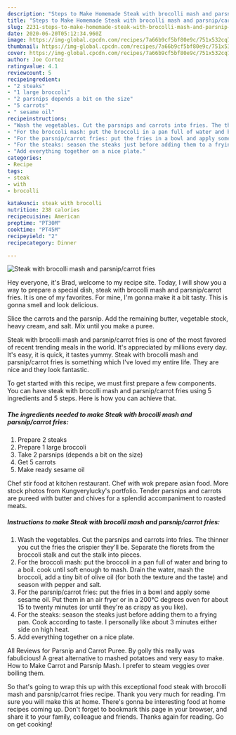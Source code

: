 ```yaml
---
description: "Steps to Make Homemade Steak with brocolli mash and parsnip/carrot fries"
title: "Steps to Make Homemade Steak with brocolli mash and parsnip/carrot fries"
slug: 2231-steps-to-make-homemade-steak-with-brocolli-mash-and-parsnip-carrot-fries
date: 2020-06-20T05:12:34.960Z
image: https://img-global.cpcdn.com/recipes/7a66b9cf5bf80e9c/751x532cq70/steak-with-brocolli-mash-and-parsnipcarrot-fries-recipe-main-photo.jpg
thumbnail: https://img-global.cpcdn.com/recipes/7a66b9cf5bf80e9c/751x532cq70/steak-with-brocolli-mash-and-parsnipcarrot-fries-recipe-main-photo.jpg
cover: https://img-global.cpcdn.com/recipes/7a66b9cf5bf80e9c/751x532cq70/steak-with-brocolli-mash-and-parsnipcarrot-fries-recipe-main-photo.jpg
author: Joe Cortez
ratingvalue: 4.1
reviewcount: 5
recipeingredient:
- "2 steaks"
- "1 large broccoli"
- "2 parsnips depends a bit on the size"
- "5 carrots"
- " sesame oil"
recipeinstructions:
- "Wash the vegetables. Cut the parsnips and carrots into fries. The thinner you cut the fries the crispier they&#39;ll be. Separate the florets from the broccoli stalk and cut the stalk into pieces."
- "For the broccoli mash: put the broccoli in a pan full of water and bring to a boil. cook until soft enough to mash. Drain the water, mash the broccoli, add a tiny bit of olive oil (for both the texture and the taste) and season with pepper and salt."
- "For the parsnip/carrot fries: put the fries in a bowl and apply some sesame oil. Put them in an air fryer or in a 200°C degrees oven for about 15 to twenty minutes (or until they&#39;re as crispy as you like)."
- "For the steaks: season the steaks just before adding them to a frying pan. Cook according to taste. I personally like about 3 minutes either side on high heat."
- "Add everything together on a nice plate."
categories:
- Recipe
tags:
- steak
- with
- brocolli

katakunci: steak with brocolli 
nutrition: 238 calories
recipecuisine: American
preptime: "PT30M"
cooktime: "PT45M"
recipeyield: "2"
recipecategory: Dinner

---
```



![Steak with brocolli mash and parsnip/carrot fries](https://img-global.cpcdn.com/recipes/7a66b9cf5bf80e9c/751x532cq70/steak-with-brocolli-mash-and-parsnipcarrot-fries-recipe-main-photo.jpg)

Hey everyone, it's Brad, welcome to my recipe site. Today, I will show you a way to prepare a special dish, steak with brocolli mash and parsnip/carrot fries. It is one of my favorites. For mine, I'm gonna make it a bit tasty. This is gonna smell and look delicious.

Slice the carrots and the parsnip. Add the remaining butter, vegetable stock, heavy cream, and salt. Mix until you make a puree.

Steak with brocolli mash and parsnip/carrot fries is one of the most favored of recent trending meals in the world. It's appreciated by millions every day. It's easy, it is quick, it tastes yummy. Steak with brocolli mash and parsnip/carrot fries is something which I've loved my entire life. They are nice and they look fantastic.


To get started with this recipe, we must first prepare a few components. You can have steak with brocolli mash and parsnip/carrot fries using 5 ingredients and 5 steps. Here is how you can achieve that.

<!--inarticleads1-->

##### The ingredients needed to make Steak with brocolli mash and parsnip/carrot fries:

1. Prepare 2 steaks
1. Prepare 1 large broccoli
1. Take 2 parsnips (depends a bit on the size)
1. Get 5 carrots
1. Make ready  sesame oil


Chef stir food at kitchen restaurant. Chef with wok prepare asian food. More stock photos from Kungverylucky&#39;s portfolio. Tender parsnips and carrots are pureed with butter and chives for a splendid accompaniment to roasted meats. 

<!--inarticleads2-->

##### Instructions to make Steak with brocolli mash and parsnip/carrot fries:

1. Wash the vegetables. Cut the parsnips and carrots into fries. The thinner you cut the fries the crispier they&#39;ll be. Separate the florets from the broccoli stalk and cut the stalk into pieces.
1. For the broccoli mash: put the broccoli in a pan full of water and bring to a boil. cook until soft enough to mash. Drain the water, mash the broccoli, add a tiny bit of olive oil (for both the texture and the taste) and season with pepper and salt.
1. For the parsnip/carrot fries: put the fries in a bowl and apply some sesame oil. Put them in an air fryer or in a 200°C degrees oven for about 15 to twenty minutes (or until they&#39;re as crispy as you like).
1. For the steaks: season the steaks just before adding them to a frying pan. Cook according to taste. I personally like about 3 minutes either side on high heat.
1. Add everything together on a nice plate.


All Reviews for Parsnip and Carrot Puree. By golly this really was fabulicious! A great alternative to mashed potatoes and very easy to make. How to Make Carrot and Parsnip Mash. I prefer to steam veggies over boiling them. 

So that's going to wrap this up with this exceptional food steak with brocolli mash and parsnip/carrot fries recipe. Thank you very much for reading. I'm sure you will make this at home. There's gonna be interesting food at home recipes coming up. Don't forget to bookmark this page in your browser, and share it to your family, colleague and friends. Thanks again for reading. Go on get cooking!
